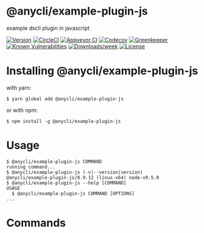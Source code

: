 @anycli/example-plugin-js
=========================

example dxcli plugin in javascript

[![Version](https://img.shields.io/npm/v/@anycli/example-plugin-js.svg)](https://npmjs.org/package/@anycli/example-plugin-js)
[![CircleCI](https://circleci.com/gh/anycli/example-plugin-js/tree/master.svg?style=svg)](https://circleci.com/gh/anycli/example-plugin-js/tree/master)
[![Appveyor CI](https://ci.appveyor.com/api/projects/status/github/anycli/example-plugin-js?branch=master&svg=true)](https://ci.appveyor.com/project/heroku/example-plugin-js/branch/master)
[![Codecov](https://codecov.io/gh/anycli/example-plugin-js/branch/master/graph/badge.svg)](https://codecov.io/gh/anycli/example-plugin-js)
[![Greenkeeper](https://badges.greenkeeper.io/anycli/example-plugin-js.svg)](https://greenkeeper.io/)
[![Known Vulnerabilities](https://snyk.io/test/npm/@anycli/example-plugin-js/badge.svg)](https://snyk.io/test/npm/@anycli/example-plugin-js)
[![Downloads/week](https://img.shields.io/npm/dw/@anycli/example-plugin-js.svg)](https://npmjs.org/package/@anycli/example-plugin-js)
[![License](https://img.shields.io/npm/l/@anycli/example-plugin-js.svg)](https://github.com/anycli/example-plugin-js/blob/master/package.json)

<!-- install -->
# Installing @anycli/example-plugin-js

with yarn:
```
$ yarn global add @anycli/example-plugin-js
```

or with npm:
```
$ npm install -g @anycli/example-plugin-js
```
<!-- installstop -->
<!-- usage -->
# Usage

```sh-session
$ @anycli/example-plugin-js COMMAND
running command...
$ @anycli/example-plugin-js (-v|--version|version)
@anycli/example-plugin-js/0.9.12 (linux-x64) node-v9.5.0
$ @anycli/example-plugin-js --help [COMMAND]
USAGE
  $ @anycli/example-plugin-js COMMAND [OPTIONS]
...
```
<!-- usagestop -->
<!-- commands -->
# Commands
<!-- commandsstop -->
